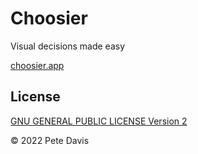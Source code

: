 # Choosier

Visual decisions made easy

[choosier.app](https://choosier.app/)

## License

[GNU GENERAL PUBLIC LICENSE Version 2](/LICENSE)

&copy; 2022 Pete Davis
